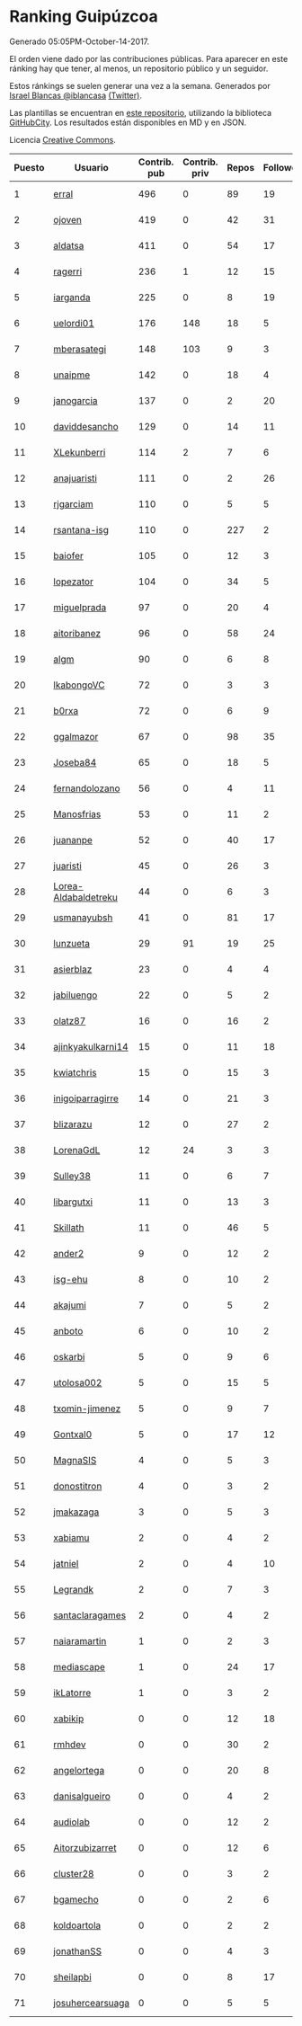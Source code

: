 # Ranking Guipúzcoa

Generado 05:05PM-October-14-2017.

El orden viene dado por las contribuciones públicas. Para aparecer en este ránking hay que tener, al menos, un repositorio público y un seguidor.

Estos ránkings se suelen generar una vez a la semana. Generados por [Israel Blancas @iblancasa](https://github.com/iblancasa/) [(Twitter)](https://twitter.com/iblancasa).

Las plantillas se encuentran en [este repositorio](https://github.com/iblancasa/GH-Spanish-Ranking), utilizando la biblioteca [GitHubCity](https://github.com/iblancasa/GitHubCity). Los resultados están disponibles en MD y en JSON.

Licencia [Creative Commons](https://creativecommons.org/licenses/by/4.0/).

| Puesto   |  Usuario  | Contrib. pub | Contrib. priv |Repos| Followers | Desde |  Avatar  |
|----------|-----------|--------------|---------------|-----|-----------|-------|----------|
|1|[erral](https://github.com/erral)|496|0|89|19|2011-05-29|![erral](https://avatars2.githubusercontent.com/u/817365)|
|2|[ojoven](https://github.com/ojoven)|419|0|42|31|2011-05-06|![ojoven](https://avatars1.githubusercontent.com/u/772734)|
|3|[aldatsa](https://github.com/aldatsa)|411|0|54|17|2013-06-19|![aldatsa](https://avatars2.githubusercontent.com/u/4741986)|
|4|[ragerri](https://github.com/ragerri)|236|1|12|15|2010-09-28|![ragerri](https://avatars0.githubusercontent.com/u/419327)|
|5|[iarganda](https://github.com/iarganda)|225|0|8|19|2013-04-02|![iarganda](https://avatars3.githubusercontent.com/u/4041131)|
|6|[uelordi01](https://github.com/uelordi01)|176|148|18|5|2015-04-22|![uelordi01](https://avatars1.githubusercontent.com/u/12067904)|
|7|[mberasategi](https://github.com/mberasategi)|148|103|9|3|2011-04-19|![mberasategi](https://avatars0.githubusercontent.com/u/738823)|
|8|[unaipme](https://github.com/unaipme)|142|0|18|4|2014-11-24|![unaipme](https://avatars0.githubusercontent.com/u/9933703)|
|9|[janogarcia](https://github.com/janogarcia)|137|0|2|20|2009-03-06|![janogarcia](https://avatars1.githubusercontent.com/u/60790)|
|10|[daviddesancho](https://github.com/daviddesancho)|129|0|14|11|2011-11-07|![daviddesancho](https://avatars2.githubusercontent.com/u/1177446)|
|11|[XLekunberri](https://github.com/XLekunberri)|114|2|7|6|2015-02-04|![XLekunberri](https://avatars1.githubusercontent.com/u/10845905)|
|12|[anajuaristi](https://github.com/anajuaristi)|111|0|2|26|2010-01-21|![anajuaristi](https://avatars3.githubusercontent.com/u/186591)|
|13|[rjgarciam](https://github.com/rjgarciam)|110|0|5|5|2012-02-17|![rjgarciam](https://avatars1.githubusercontent.com/u/1446890)|
|14|[rsantana-isg](https://github.com/rsantana-isg)|110|0|227|2|2016-05-10|![rsantana-isg](https://avatars1.githubusercontent.com/u/19290111)|
|15|[baiofer](https://github.com/baiofer)|105|0|12|3|2014-03-01|![baiofer](https://avatars2.githubusercontent.com/u/6826590)|
|16|[lopezator](https://github.com/lopezator)|104|0|34|5|2013-10-26|![lopezator](https://avatars0.githubusercontent.com/u/5780637)|
|17|[miguelprada](https://github.com/miguelprada)|97|0|20|4|2011-03-19|![miguelprada](https://avatars0.githubusercontent.com/u/678580)|
|18|[aitoribanez](https://github.com/aitoribanez)|96|0|58|24|2011-11-20|![aitoribanez](https://avatars2.githubusercontent.com/u/1209012)|
|19|[algm](https://github.com/algm)|90|0|6|8|2009-10-29|![algm](https://avatars3.githubusercontent.com/u/146385)|
|20|[lkabongoVC](https://github.com/lkabongoVC)|72|0|3|3|2012-03-06|![lkabongoVC](https://avatars3.githubusercontent.com/u/1507997)|
|21|[b0rxa](https://github.com/b0rxa)|72|0|6|9|2014-03-07|![b0rxa](https://avatars3.githubusercontent.com/u/6883373)|
|22|[ggalmazor](https://github.com/ggalmazor)|67|0|98|35|2010-02-18|![ggalmazor](https://avatars1.githubusercontent.com/u/205913)|
|23|[Joseba84](https://github.com/Joseba84)|65|0|18|5|2013-09-30|![Joseba84](https://avatars0.githubusercontent.com/u/5579257)|
|24|[fernandolozano](https://github.com/fernandolozano)|56|0|4|11|2014-02-03|![fernandolozano](https://avatars0.githubusercontent.com/u/6573359)|
|25|[Manosfrias](https://github.com/Manosfrias)|53|0|11|2|2014-12-05|![Manosfrias](https://avatars2.githubusercontent.com/u/10085811)|
|26|[juananpe](https://github.com/juananpe)|52|0|40|17|2011-09-25|![juananpe](https://avatars3.githubusercontent.com/u/1078305)|
|27|[juaristi](https://github.com/juaristi)|45|0|26|3|2015-05-01|![juaristi](https://avatars2.githubusercontent.com/u/12197371)|
|28|[Lorea-Aldabaldetreku](https://github.com/Lorea-Aldabaldetreku)|44|0|6|3|2016-12-26|![Lorea-Aldabaldetreku](https://avatars1.githubusercontent.com/u/24773049)|
|29|[usmanayubsh](https://github.com/usmanayubsh)|41|0|81|17|2014-09-07|![usmanayubsh](https://avatars2.githubusercontent.com/u/8685049)|
|30|[lunzueta](https://github.com/lunzueta)|29|91|19|25|2013-04-26|![lunzueta](https://avatars1.githubusercontent.com/u/4266279)|
|31|[asierblaz](https://github.com/asierblaz)|23|0|4|4|2016-02-22|![asierblaz](https://avatars2.githubusercontent.com/u/17404020)|
|32|[jabiluengo](https://github.com/jabiluengo)|22|0|5|2|2015-09-18|![jabiluengo](https://avatars3.githubusercontent.com/u/14353000)|
|33|[olatz87](https://github.com/olatz87)|16|0|16|2|2011-12-01|![olatz87](https://avatars1.githubusercontent.com/u/1233180)|
|34|[ajinkyakulkarni14](https://github.com/ajinkyakulkarni14)|15|0|11|18|2013-10-15|![ajinkyakulkarni14](https://avatars2.githubusercontent.com/u/5690213)|
|35|[kwiatchris](https://github.com/kwiatchris)|15|0|15|3|2015-09-09|![kwiatchris](https://avatars3.githubusercontent.com/u/14196954)|
|36|[inigoiparragirre](https://github.com/inigoiparragirre)|14|0|21|3|2013-06-18|![inigoiparragirre](https://avatars0.githubusercontent.com/u/4726310)|
|37|[blizarazu](https://github.com/blizarazu)|12|0|27|2|2010-06-13|![blizarazu](https://avatars1.githubusercontent.com/u/304059)|
|38|[LorenaGdL](https://github.com/LorenaGdL)|12|24|3|3|2014-11-21|![LorenaGdL](https://avatars3.githubusercontent.com/u/9889214)|
|39|[Sulley38](https://github.com/Sulley38)|11|0|6|7|2012-03-21|![Sulley38](https://avatars3.githubusercontent.com/u/1562410)|
|40|[libargutxi](https://github.com/libargutxi)|11|0|13|3|2012-03-21|![libargutxi](https://avatars2.githubusercontent.com/u/1560714)|
|41|[Skillath](https://github.com/Skillath)|11|0|46|5|2013-10-18|![Skillath](https://avatars0.githubusercontent.com/u/5716415)|
|42|[ander2](https://github.com/ander2)|9|0|12|2|2013-04-12|![ander2](https://avatars3.githubusercontent.com/u/4135033)|
|43|[isg-ehu](https://github.com/isg-ehu)|8|0|10|2|2016-05-05|![isg-ehu](https://avatars3.githubusercontent.com/u/19205461)|
|44|[akajumi](https://github.com/akajumi)|7|0|5|2|2011-03-24|![akajumi](https://avatars0.githubusercontent.com/u/688448)|
|45|[anboto](https://github.com/anboto)|6|0|10|2|2012-03-14|![anboto](https://avatars2.githubusercontent.com/u/1537836)|
|46|[oskarbi](https://github.com/oskarbi)|5|0|9|6|2011-09-28|![oskarbi](https://avatars1.githubusercontent.com/u/1086896)|
|47|[utolosa002](https://github.com/utolosa002)|5|0|15|5|2012-04-01|![utolosa002](https://avatars1.githubusercontent.com/u/1595841)|
|48|[txomin-jimenez](https://github.com/txomin-jimenez)|5|0|9|7|2012-09-27|![txomin-jimenez](https://avatars1.githubusercontent.com/u/2438137)|
|49|[Gontxal0](https://github.com/Gontxal0)|5|0|17|12|2013-11-22|![Gontxal0](https://avatars1.githubusercontent.com/u/6013722)|
|50|[MagnaSIS](https://github.com/MagnaSIS)|4|0|5|3|2015-06-29|![MagnaSIS](https://avatars0.githubusercontent.com/u/13098664)|
|51|[donostitron](https://github.com/donostitron)|4|0|3|2|2016-11-02|![donostitron](https://avatars2.githubusercontent.com/u/23212814)|
|52|[jmakazaga](https://github.com/jmakazaga)|3|0|5|3|2013-11-16|![jmakazaga](https://avatars3.githubusercontent.com/u/5956999)|
|53|[xabiamu](https://github.com/xabiamu)|2|0|4|2|2011-06-23|![xabiamu](https://avatars1.githubusercontent.com/u/869975)|
|54|[jatniel](https://github.com/jatniel)|2|0|4|10|2011-09-22|![jatniel](https://avatars0.githubusercontent.com/u/1070744)|
|55|[Legrandk](https://github.com/Legrandk)|2|0|7|3|2013-02-20|![Legrandk](https://avatars3.githubusercontent.com/u/3646729)|
|56|[santaclaragames](https://github.com/santaclaragames)|2|0|4|2|2013-10-16|![santaclaragames](https://avatars3.githubusercontent.com/u/5699144)|
|57|[naiaramartin](https://github.com/naiaramartin)|1|0|2|3|2012-08-01|![naiaramartin](https://avatars0.githubusercontent.com/u/2079601)|
|58|[mediascape](https://github.com/mediascape)|1|0|24|17|2013-10-14|![mediascape](https://avatars1.githubusercontent.com/u/5680867)|
|59|[ikLatorre](https://github.com/ikLatorre)|1|0|3|2|2015-08-11|![ikLatorre](https://avatars3.githubusercontent.com/u/13751581)|
|60|[xabikip](https://github.com/xabikip)|0|0|12|18|2011-10-07|![xabikip](https://avatars2.githubusercontent.com/u/1109793)|
|61|[rmhdev](https://github.com/rmhdev)|0|0|30|2|2011-01-31|![rmhdev](https://avatars0.githubusercontent.com/u/593433)|
|62|[angelortega](https://github.com/angelortega)|0|0|20|8|2011-07-12|![angelortega](https://avatars2.githubusercontent.com/u/910340)|
|63|[danisalgueiro](https://github.com/danisalgueiro)|0|0|4|2|2010-03-04|![danisalgueiro](https://avatars0.githubusercontent.com/u/215491)|
|64|[audiolab](https://github.com/audiolab)|0|0|12|2|2011-07-30|![audiolab](https://avatars0.githubusercontent.com/u/948316)|
|65|[Aitorzubizarret](https://github.com/Aitorzubizarret)|0|0|12|6|2012-02-14|![Aitorzubizarret](https://avatars3.githubusercontent.com/u/1437157)|
|66|[cluster28](https://github.com/cluster28)|0|0|3|2|2013-07-18|![cluster28](https://avatars3.githubusercontent.com/u/5039840)|
|67|[bgamecho](https://github.com/bgamecho)|0|0|2|6|2014-04-16|![bgamecho](https://avatars1.githubusercontent.com/u/7313057)|
|68|[koldoartola](https://github.com/koldoartola)|0|0|2|2|2014-04-13|![koldoartola](https://avatars3.githubusercontent.com/u/7279421)|
|69|[jonathanSS](https://github.com/jonathanSS)|0|0|4|3|2013-10-25|![jonathanSS](https://avatars3.githubusercontent.com/u/5776656)|
|70|[sheilapbi](https://github.com/sheilapbi)|0|0|8|17|2014-09-09|![sheilapbi](https://avatars2.githubusercontent.com/u/8705852)|
|71|[josuhercearsuaga](https://github.com/josuhercearsuaga)|0|0|5|5|2015-06-09|![josuhercearsuaga](https://avatars1.githubusercontent.com/u/12810089)|
